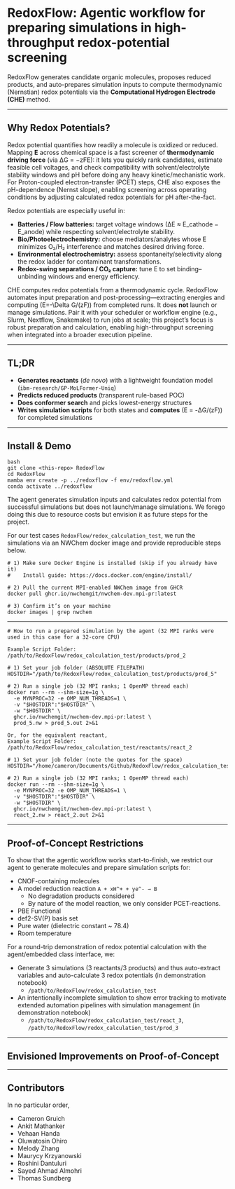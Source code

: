 # RedoxFlow: Agentic workflow for preparing simulations in high-throughput redox-potential screening 

RedoxFlow generates candidate organic molecules, proposes reduced products, and auto-prepares simulation inputs to compute thermodynamic (Nernstian) redox potentials via the **Computational Hydrogen Electrode (CHE)** method.

---

## Why Redox Potentials?
Redox potential quantifies how readily a molecule is oxidized or reduced. Mapping **E** across chemical space is a fast screener of **thermodynamic driving force** (via ΔG = −zFE): it lets you quickly rank candidates, estimate feasible cell voltages, and check compatibility with solvent/electrolyte stability windows and pH before doing any heavy kinetic/mechanistic work. For Proton-coupled electron-transfer (PCET) steps, CHE also exposes the pH-dependence (Nernst slope), enabling screening across operating conditions by adjusting calculated redox potentials for pH after-the-fact.

Redox potentials are especially useful in:
- **Batteries / Flow batteries:** target voltage windows (∆E ≈ E_cathode − E_anode) while respecting solvent/electrolyte stability.
- **Bio/Photoelectrochemistry:** choose mediators/analytes whose E minimizes O₂/H₂ interference and matches desired driving force.
- **Environmental electrochemistry:** assess spontaneity/selectivity along the redox ladder for contaminant transformations.
- **Redox-swing separations / CO₂ capture:** tune E to set binding–unbinding windows and energy efficiency.

CHE computes redox potentials from a thermodynamic cycle. RedoxFlow automates input preparation and post-processing—extracting energies and computing \(E=-\Delta G/(zF)\) from completed runs. It does **not** launch or manage simulations. Pair it with your scheduler or workflow engine (e.g., Slurm, Nextflow, Snakemake) to run jobs at scale; this project’s focus is robust preparation and calculation, enabling high-throughput screening when integrated into a broader execution pipeline.

---

## TL;DR
- **Generates reactants** (_de novo_) with a lightweight foundation model (`ibm-research/GP-MoLFormer-Uniq`)
- **Predicts reduced products** (transparent rule-based POC)
- **Does conformer search** and picks lowest-energy structures
- **Writes simulation scripts** for both states and **computes** \(E = -ΔG/(zF)\) for completed simulations

---

## Install & Demo

```
bash
git clone <this-repo> RedoxFlow
cd RedoxFlow
mamba env create -p ../redoxflow -f env/redoxflow.yml
conda activate ../redoxflow
```

The agent generates simulation inputs and calculates redox potential from successful simulations but does not launch/manage simulations. We forego doing this due to resource costs but envision it as future steps for the project. 

For our test cases `RedoxFlow/redox_calculation_test`, we run the simulations via an NWChem docker image and provide reproducible steps below.
```
# 1) Make sure Docker Engine is installed (skip if you already have it)
#    Install guide: https://docs.docker.com/engine/install/

# 2) Pull the current MPI-enabled NWChem image from GHCR
docker pull ghcr.io/nwchemgit/nwchem-dev.mpi-pr:latest

# 3) Confirm it’s on your machine
docker images | grep nwchem
```
---
```
# How to run a prepared simulation by the agent (32 MPI ranks were used in this case for a 32-core CPU)

Example Script Folder:
/path/to/RedoxFlow/redox_calculation_test/products/prod_2

# 1) Set your job folder (ABSOLUTE FILEPATH)
HOSTDIR="/path/to/RedoxFlow/redox_calculation_test/products/prod_5"

# 2) Run a single job (32 MPI ranks; 1 OpenMP thread each)
docker run --rm --shm-size=1g \
  -e MYNPROC=32 -e OMP_NUM_THREADS=1 \
  -v "$HOSTDIR":"$HOSTDIR" \
  -w "$HOSTDIR" \
  ghcr.io/nwchemgit/nwchem-dev.mpi-pr:latest \
  prod_5.nw > prod_5.out 2>&1

Or, for the equivalent reactant,
Example Script Folder:
/path/to/RedoxFlow/redox_calculation_test/reactants/react_2

# 1) Set your job folder (note the quotes for the space)
HOSTDIR="/home/cameron/Documents/Github/RedoxFlow/redox_calculation_test/reactants/react_2"

# 2) Run a single job (32 MPI ranks; 1 OpenMP thread each)
docker run --rm --shm-size=1g \
  -e MYNPROC=32 -e OMP_NUM_THREADS=1 \
  -v "$HOSTDIR":"$HOSTDIR" \
  -w "$HOSTDIR" \
  ghcr.io/nwchemgit/nwchem-dev.mpi-pr:latest \
  react_2.nw > react_2.out 2>&1
```
---
## Proof-of-Concept Restrictions

To show that the agentic workflow works start-to-finish, we restrict our agent to generate molecules and prepare simulation scripts for:
* CNOF-containing molecules
* A model reduction reaction `A + xH^+ + ye^- → B`
    * No degradation products considered
    * By nature of the model reaction, we only consider PCET-reactions.
* PBE Functional
* def2-SV(P) basis set
* Pure water (dielectric constant ~ 78.4)
* Room temperature


For a round-trip demonstration of redox potential calculation with the agent/embedded class interface, we:
* Generate 3 simulations (3 reactants/3 products) and thus auto-extract variables and auto-calculate 3 redox potentials (in demonstration notebook)
    * `/path/to/RedoxFlow/redox_calculation_test`
* An intentionally incomplete simulation to show error tracking to motivate extended automation pipelines with simulation management (in demonstration notebook)
    * `/path/to/RedoxFlow/redox_calculation_test/react_3`, `/path/to/RedoxFlow/redox_calculation_test/prod_3`
---
## Envisioned Improvements on Proof-of-Concept

---
## Contributors

In no particular order,
* Cameron Gruich
* Ankit Mathanker
* Vehaan Handa
* Oluwatosin Ohiro
* Melody Zhang
* Maurycy Krzyanowski
* Roshini Dantuluri
* Sayed Ahmad Almohri
* Thomas Sundberg
